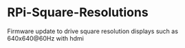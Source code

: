 RPi-Square-Resolutions
======================

Firmware update to drive square resolution displays such as 640x640@60Hz with hdmi
